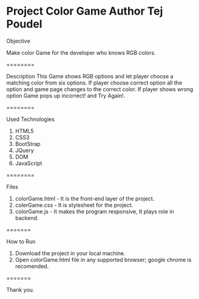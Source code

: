Project
Color Game
Author
Tej Poudel
==========

Objective

Make color Game for the developer who knows RGB colors. 

========

Description
This Game shows RGB options and let player choose a matching color from six options. If player choose correct option all the option and game page changes to the correct color. If player shows wrong option Game pops up incorrect! and Try Again!. 

========

Used Technologies
1. HTML5
2. CSS3
3. BootStrap
4. JQuery
5. DOM
6. JavaScript

========

Files
1. colorGame.html - It is the front-end layer of the project. 
2. colerGame.css - It is stylesheet for the project. 
3. colorGame.js - It makes the program responsive, It plays role in backend. 

=======

How to Run
1. Download the project in your local machine.
2. Open colorGame.html file in any supported browser; google chrome is recomended.

=======

Thank you.
